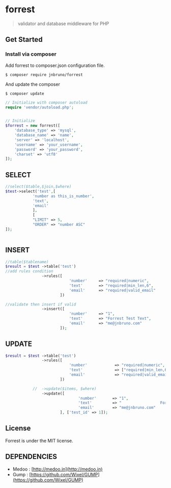 # forrest
>validator and database middleware for PHP

## Get Started

### Install via composer

Add forrest to composer.json configuration file.
```
$ composer require jnbruno/forrest
```

And update the composer
```
$ composer update
```

```php
// Initialize with composer autoload
require 'vendor/autoload.php';


// Initialize
$forrest = new forrest([
    'database_type' => 'mysql',
    'database_name' => 'name',
    'server' => 'localhost',
    'username' => 'your_username',
    'password' => 'your_password',
    'charset' => 'utf8'
]);
``` 
## SELECT 

```php
//select($table,$join,$where)
$test->select('test',[
			'number as this_is_number',
			'text',
			'email'
			],
			[
			"LIMIT"	=> 5,
			"ORDER" => "number ASC"
]);
 

```
## INSERT 
```php
//table($tablename)
$result = $test ->table('test')
//add rules condition
				->rules([
							'number' 	 => "required|numeric",
							'text'		 => "required|min_len,6",
							'email'		 => "required|valid_email"
						])

//validate then insert if valid
				->insert([
							'number' 	 => "1",
							'text'		 => "Forrest Test Text",
							'email'		 => "me@jnbruno.com"
						]);

```
## UPDATE 
```php
$result = $test ->table('test')
				->rules([
							'number' 			=> "required|numeric",
							'text'		   		=> ["required|min_len,6", "trim"],
							'email'		   		=> "required|valid_email"
						])

			//	->update($items, $where)
				->update([
								'number' 	   => "1",
								'text'		   => "                 Forrest Test Update                 ",
								'email'		   => "me@jnbruno.com"
						], ['test_id' => 1]);
```
## License

Forrest is under the MIT license.

## DEPENDENCIES

* Medoo : [http://medoo.in](http://medoo.in)
* Gump : [https://github.com/Wixel/GUMP](https://github.com/Wixel/GUMP)
